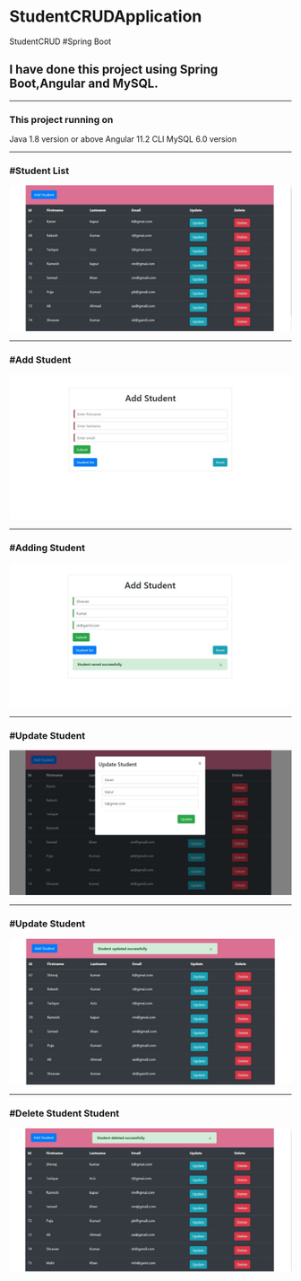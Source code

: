 # StudentCRUDApplication
StudentCRUD #Spring Boot
<h2>I have done this project using Spring Boot,Angular and MySQL.</h2><hr>
<h3>This project running on</h3>
Java 1.8 version or above
Angular 11.2 CLI
MySQL 6.0 version
<hr>
<h3>#Student List</h3>
<img src="ScreenShort/StudentList.JPG"><hr>
<h3>#Add Student</h3>
<img src="ScreenShort/AddStudent.JPG"><hr>
<h3>#Adding Student</h3>
<img src="ScreenShort/AddStudent2.JPG"><hr>
<h3>#Update Student</h3>
<img src="ScreenShort/Update1.JPG"><hr>
<h3>#Update Student</h3>
<img src="ScreenShort/Update2.JPG"><hr>
<h3>#Delete Student Student</h3>
<img src="ScreenShort/StudentDelete.JPG">

